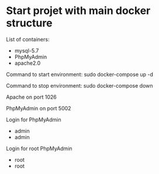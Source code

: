# Start projet with main docker structure
List of containers:
- mysql-5.7
- PhpMyAdmin
- apache2.0

Command to start environment:
sudo docker-compose up -d

Command to stop environment:
sudo docker-compose down

Apache on port 1026

PhpMyAdmin on port 5002

Login for PhpMyAdmin
- admin
- admin

Login for root PhpMyAdmin
- root
- root